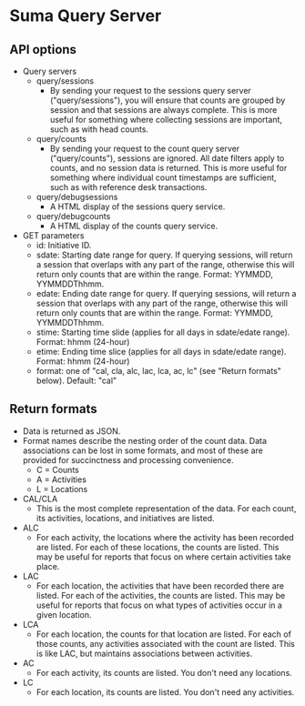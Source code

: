 Suma Query Server
=================

API options
------------
* Query servers
	* query/sessions
		* By sending your request to the sessions query server ("query/sessions"), you will ensure that counts are grouped by session and that sessions are always complete. This is more useful for something where collecting sessions are important, such as with head counts.
	* query/counts
		* By sending your request to the count query server ("query/counts"), sessions are ignored. All date filters apply to counts, and no session data is returned. This is more useful for something where individual count timestamps are sufficient, such as with reference desk transactions.
	* query/debugsessions
		* A HTML display of the sessions query service.
	* query/debugcounts
		* A HTML display of the counts query service.
* GET parameters
	* id: Initiative ID.
	* sdate: Starting date range for query. If querying sessions, will return a session that overlaps with any part of the range, otherwise this will return only counts that are within the range. Format: YYMMDD, YYMMDDThhmm. 
	* edate: Ending date range for query. If querying sessions, will return a session that overlaps with any part of the range, otherwise this will return only counts that are within the range. Format: YYMMDD, YYMMDDThhmm. 
	* stime: Starting time slide (applies for all days in sdate/edate range). Format: hhmm (24-hour)
	* etime: Ending time slice (applies for all days in sdate/edate range). Format: hhmm (24-hour)
	* format: one of "cal, cla, alc, lac, lca, ac, lc" (see "Return formats" below). Default: "cal"

Return formats
---------------
* Data is returned as JSON.
* Format names describe the nesting order of the count data. Data associations can be lost in some formats, and most of these are provided for succinctness and processing convenience.
	* C = Counts
	* A = Activities
	* L = Locations
* CAL/CLA
	* This is the most complete representation of the data. For each count, its activities, locations, and initiatives are listed.
* ALC
	* For each activity, the locations where the activity has been recorded are listed. For each of these locations, the counts are listed. This may be useful for reports that focus on where certain activities take place.
* LAC
	* For each location, the activities that have been recorded there are listed. For each of the activities, the counts are listed. This may be useful for reports that focus on what types of activities occur in a given location.
* LCA
	* For each location, the counts for that location are listed. For each of those counts, any activities associated with the count are listed. This is like LAC, but maintains associations between activities.
* AC
	* For each activity, its counts are listed. You don't need any locations.
* LC
	* For each location, its counts are listed. You don't need any activities.
